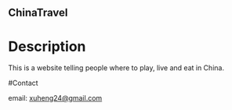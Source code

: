 ChinaTravel
---

# Description

This is a website telling people where to play, live and eat in China.

#Contact

email: xuheng24@gmail.com